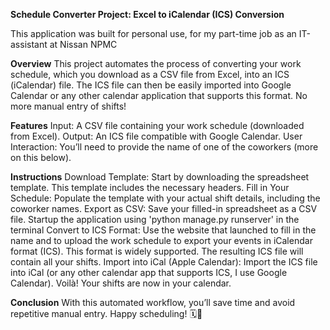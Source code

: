 **Schedule Converter Project: Excel to iCalendar (ICS) Conversion**

This application was built for personal use, for my part-time job as an IT-assistant at Nissan NPMC

**Overview**
This project automates the process of converting your work schedule, which you download as a CSV file from Excel, into an ICS (iCalendar) file. The ICS file can then be easily imported into Google Calendar or any other calendar application that supports this format. No more manual entry of shifts!

**Features**
Input: A CSV file containing your work schedule (downloaded from Excel).
Output: An ICS file compatible with Google Calendar.
User Interaction: You’ll need to provide the name of one of the coworkers (more on this below).

**Instructions**
Download Template: Start by downloading the spreadsheet template. This template includes the necessary headers.
Fill in Your Schedule: Populate the template with your actual shift details, including the coworker names.
Export as CSV: Save your filled-in spreadsheet as a CSV file.
Startup the application using 'python manage.py runserver' in the terminal
Convert to ICS Format:
Use the website that launched to fill in the name and to upload the work schedule to export your events in iCalendar format (ICS). This format is widely supported.
The resulting ICS file will contain all your shifts.
Import into iCal (Apple Calendar):
Import the ICS file into iCal (or any other calendar app that supports ICS, I use Google Calendar).
Voilà! Your shifts are now in your calendar.

**Conclusion**
With this automated workflow, you’ll save time and avoid repetitive manual entry. Happy scheduling! 🗓️🌟
